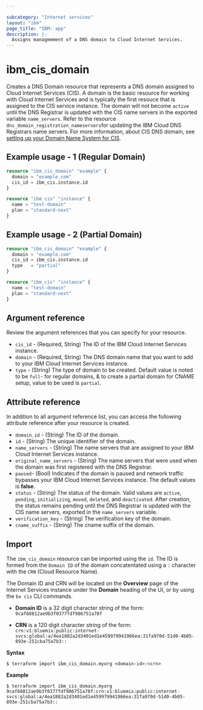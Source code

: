 ```yaml
---

subcategory: "Internet services"
layout: "ibm"
page_title: "IBM: app"
description: |-
  Assigns managmement of a DNS domain to Cloud Internet Services.
---
```


# ibm_cis_domain
Creates a DNS Domain resource that represents a DNS domain assigned to Cloud Internet Services (CIS). A domain is the basic resource for working with Cloud Internet Services and is typically the first resouce that is assigned to the CIS service instance. The domain will not become `active` until the DNS Registrar is updated with the CIS name servers in the exported variable `name_servers`. Refer to the resource `dns_domain_registration_nameservers`for updating the IBM Cloud DNS Registrars name servers. For more information, about CIS DNS domain, see [setting up your Domain Name System for CIS](https://cloud.ibm.com/docs/cis?topic=cis-set-up-your-dns-for-cis).

## Example usage - 1 (Regular Domain)
```terraform
resource "ibm_cis_domain" "example" {
  domain = "example.com"
  cis_id = ibm_cis.instance.id
}

resource "ibm_cis" "instance" {
  name = "test-domain"
  plan = "standard-next"
}
```

## Example usage - 2 (Partial Domain)
```terraform
resource "ibm_cis_domain" "example" {
  domain = "example.com"
  cis_id = ibm_cis.instance.id
  type   = "partial"
}

resource "ibm_cis" "instance" {
  name = "test-domain"
  plan = "standard-next"
}
```


## Argument reference
Review the argument references that you can specify for your resource. 

- `cis_id` - (Required, String) The ID of the IBM Cloud Internet Services instance.
- `domain` - (Required, String) The DNS domain name that you want to add to your IBM Cloud Internet Services instance.
- `type` - (String) The type of domain to be created. Default value is noted to be `full`- for regular domains, & to create a partial domain for CNAME setup, value to be used is `partial`.

## Attribute reference
In addition to all argument reference list, you can access the following attribute reference after your resource is created.

- `domain_id` - (String) The ID of the domain.
- `id` - (String) The unique identifier of the domain.
- `name_servers` - (String) The name servers that are assigned to your IBM Cloud Internet Services instance.
- `original_name_servers` - (String) The name servers that were used when the domain was first registered with the DNS Registrar.
- `paused`- (Bool) Indicates if the domain is paused and network traffic bypasses your IBM Cloud Internet Services instance. The default values is **false**.
- `status` - (String) The status of the domain. Valid values are `active`, `pending`, `initializing`, `moved`, `deleted`, and `deactivated`. After creation, the status remains pending until the DNS Registrar is updated with the CIS name servers, exported in the `name_servers` variable.
- `verification_key` - (String) The verification key of the domain.
- `cname_suffix` - (String) The cname suffix of the domain.


## Import

The `ibm_cis_domain` resource can be imported using the `id`. The ID is formed from the `Domain ID` of the domain concatentated using a `:` character with the `CRN` (Cloud Resource Name). 

The Domain ID and CRN will be located on the **Overview** page of the Internet Services instance under the **Domain** heading of the UI, or by using the `bx cis` CLI commands.

- **Domain ID** is a 32 digit character string of the form: `9caf68812ae9b3f0377fdf986751a78f` 

- **CRN** is a 120 digit character string of the form: `crn:v1:bluemix:public:internet-svcs:global:a/4ea1882a2d3401ed1e459979941966ea:31fa970d-51d0-4b05-893e-251cba75a7b3::`

**Syntax**

```
$ terraform import ibm_cis_domain.myorg <domain-id>:<crn>
```

**Example**

```
$ terraform import ibm_cis_domain.myorg  9caf68812ae9b3f0377fdf986751a78f:crn:v1:bluemix:public:internet-svcs:global:a/4ea1882a2d3401ed1e459979941966ea:31fa970d-51d0-4b05-893e-251cba75a7b3::
```
